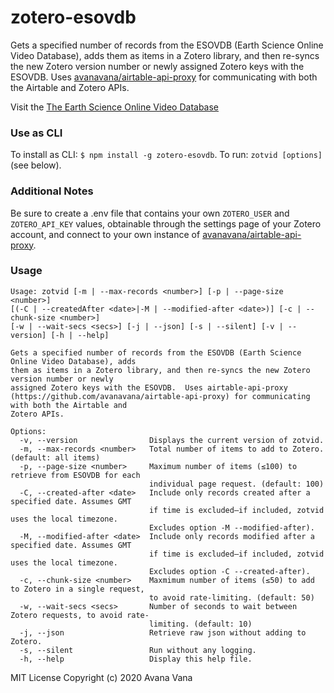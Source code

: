 # zotero-esovdb

Gets a specified number of records from the ESOVDB (Earth Science Online Video Database), adds them as items in a Zotero library, and then re-syncs the new Zotero version number or newly assigned Zotero keys with the ESOVDB. Uses [avanavana/airtable-api-proxy](https://github.com/avanavana/airtable-api-proxy) for communicating with both the Airtable and Zotero APIs.

Visit the [The Earth Science Online Video Database](https://airtable.com/shrFBKQwGjstk7TVn)

### Use as CLI

To install as CLI:
`$ npm install -g zotero-esovdb`. To run: `zotvid [options]` (see below).

### Additional Notes

Be sure to create a .env file that contains your own `ZOTERO_USER` and `ZOTERO_API_KEY` values, obtainable through the settings page of your Zotero account, and connect to your own instance of [avanavana/airtable-api-proxy](https://github.com/avanavana/airtable-api-proxy).

### Usage

```
Usage: zotvid [-m | --max-records <number>] [-p | --page-size <number>]
[(-C | --createdAfter <date>|-M | --modified-after <date>)] [-c | --chunk-size <number>]
[-w | --wait-secs <secs>] [-j | --json] [-s | --silent] [-v | --version] [-h | --help]

Gets a specified number of records from the ESOVDB (Earth Science Online Video Database), adds
them as items in a Zotero library, and then re-syncs the new Zotero version number or newly
assigned Zotero keys with the ESOVDB.  Uses airtable-api-proxy
(https://github.com/avanavana/airtable-api-proxy) for communicating with both the Airtable and
Zotero APIs.

Options:
  -v, --version                Displays the current version of zotvid.
  -m, --max-records <number>   Total number of items to add to Zotero. (default: all items)
  -p, --page-size <number>     Maximum number of items (≤100) to retrieve from ESOVDB for each
                               individual page request. (default: 100)
  -C, --created-after <date>   Include only records created after a specified date. Assumes GMT
                               if time is excluded—if included, zotvid uses the local timezone.
                               Excludes option -M --modified-after).
  -M, --modified-after <date>  Include only records modified after a specified date. Assumes GMT
                               if time is excluded—if included, zotvid uses the local timezone.
                               Excludes option -C --created-after).
  -c, --chunk-size <number>    Maxmimum number of items (≤50) to add to Zotero in a single request,
                               to avoid rate-limiting. (default: 50)
  -w, --wait-secs <secs>       Number of seconds to wait between Zotero requests, to avoid rate-
                               limiting. (default: 10)
  -j, --json                   Retrieve raw json without adding to Zotero.
  -s, --silent                 Run without any logging.
  -h, --help                   Display this help file.
```

MIT License
Copyright (c) 2020 Avana Vana
